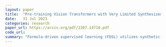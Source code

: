 ```yaml
---
layout: paper
title:  "Pre-training Vision Transformers with Very Limited Synthesized Images"
date:   31 Jul 2023
categories: research
paper_url: https://arxiv.org/pdf/2307.14710.pdf
code_url: 
summary: "Formula-driven supervised learning (FDSL) utilizes synthetic images from mathematical formulas, like fractals, for pre-training vision transformers, demonstrating competitive performance on various downstream tasks. This study proposes that generating different instances within the same category in FDSL acts as data augmentation. By adopting this approach, we introduce a one-instance fractal database (OFDB) where only a single image per category is needed, outperforming the original method of generating multiple instances. Scaling OFDB to 21,000 categories, we achieve comparable or superior results to models pre-trained on ImageNet-21k in ImageNet-1k fine-tuning, despite OFDB's significantly smaller size of 21k images compared to ImageNet-21k's 14M. This finding suggests the potential of pre-training vision transformers on much smaller datasets."
---
```



